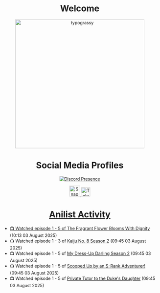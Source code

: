 <div align="center">

# Welcome
<a href="https://github.com/kawarimidoll/typograssy">
    <img alt="typograssy" src="https://typograssy.deno.dev/api?text=%E3%82%88%E3%81%86%E3%81%93%E3%81%9D%E3%81%BF%E3%81%AA%E3%81%95%E3%82%93%20-%20Sheby--&&l0=none&l1=82d9d0&l2=027353&l3=038c4c&l4=01402e&bg=none&frame=none&speed=100&comment=" width="421.99">
</a>

</div>

<div align="center">

# Social Media Profiles

[![Discord Presence](https://lanyard.cnrad.dev/api/612532963938271232)](https://discord.com/users/612532963938271232)


<a href="https://www.snapchat.com/add/a.sheby" title="Snapchat Profile">
    <img src="https://www.freepnglogos.com/uploads/snapchat-logo-png-0.png" width="35" alt="Snapchat Logo" />


<a href="https://t.me/ASheby" title="Telegram Profile">
    <img src="https://www.freepnglogos.com/uploads/telegram-logo-png-0.png" width="30" alt="Telegram Logo" />


</div>

<div align="center">

# Anilist Activity

</div>

<!-- ANILIST_ACTIVITY:start -->

-   📺 Watched episode 1 - 5 of [The Fragrant Flower Blooms With Dignity](https://anilist.co/anime/181444) (10:13 03 August 2025)
-   📺 Watched episode 1 - 3 of [Kaiju No. 8 Season 2](https://anilist.co/anime/178754) (09:45 03 August 2025)
-   📺 Watched episode 1 - 5 of [My Dress-Up Darling Season 2](https://anilist.co/anime/154768) (09:45 03 August 2025)
-   📺 Watched episode 1 - 5 of [Scooped Up by an S-Rank Adventurer!](https://anilist.co/anime/179885) (09:45 03 August 2025)
-   📺 Watched episode 1 - 5 of [Private Tutor to the Duke's Daughter](https://anilist.co/anime/170113) (09:45 03 August 2025)

<!-- ANILIST_ACTIVITY:end -->
